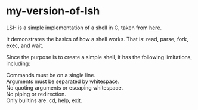 # my-version-of-lsh

LSH is a simple implementation of a shell in C, taken from [here](https://github.com/brenns10/lsh).  

It demonstrates the basics of how a shell works. That is: read, parse, fork, exec, and wait.  

Since the purpose is to create a simple shell, it has the following limitations, including:  
  
Commands must be on a single line.  
Arguments must be separated by whitespace.  
No quoting arguments or escaping whitespace.  
No piping or redirection.  
Only builtins are: cd, help, exit.  
